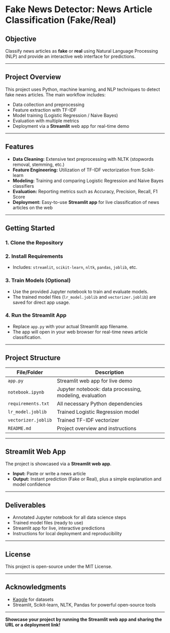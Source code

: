 # Fake News Detector: News Article Classification (Fake/Real)

## Objective
Classify news articles as **fake** or **real** using Natural Language Processing (NLP) and provide an interactive web interface for predictions.

---

## Project Overview

This project uses Python, machine learning, and NLP techniques to detect fake news articles. The main workflow includes:
- Data collection and preprocessing
- Feature extraction with TF-IDF
- Model training (Logistic Regression / Naive Bayes)
- Evaluation with multiple metrics
- Deployment via a **Streamlit** web app for real-time demo

---

## Features

- **Data Cleaning:** Extensive text preprocessing with NLTK (stopwords removal, stemming, etc.)
- **Feature Engineering:** Utilization of TF-IDF vectorization from Scikit-learn
- **Modeling:** Training and comparing Logistic Regression and Naive Bayes classifiers
- **Evaluation:** Reporting metrics such as Accuracy, Precision, Recall, F1 Score
- **Deployment:** Easy-to-use **Streamlit app** for live classification of news articles on the web

---

## Getting Started

### 1. Clone the Repository

### 2. Install Requirements
- Includes: `streamlit`, `scikit-learn`, `nltk`, `pandas`, `joblib`, etc.

### 3. Train Models (Optional)
- Use the provided Jupyter notebook to train and evaluate models.
- The trained model files (`lr_model.joblib` and `vectorizer.joblib`) are saved for direct app usage.

### 4. Run the Streamlit App
- Replace `app.py` with your actual Streamlit app filename.
- The app will open in your web browser for real-time news article classification.

---

## Project Structure

| File/Folder         | Description                             |
|---------------------|-----------------------------------------|
| `app.py`            | Streamlit web app for live demo         |
| `notebook.ipynb`    | Jupyter notebook: data processing, modeling, evaluation   |
| `requirements.txt`  | All necessary Python dependencies       |
| `lr_model.joblib`   | Trained Logistic Regression model       |
| `vectorizer.joblib` | Trained TF-IDF vectorizer              |
| `README.md`         | Project overview and instructions       |

---

## Streamlit Web App

The project is showcased via a **Streamlit web app**.
- **Input:** Paste or write a news article
- **Output:** Instant prediction (Fake or Real), plus a simple explanation and model confidence

---

## Deliverables

- Annotated Jupyter notebook for all data science steps
- Trained model files (ready to use)
- Streamlit app for live, interactive predictions
- Instructions for local deployment and reproducibility

---

## License

This project is open-source under the MIT License.

---

## Acknowledgments

- [Kaggle](https://kaggle.com/) for datasets
- Streamlit, Scikit-learn, NLTK, Pandas for powerful open-source tools

---

**Showcase your project by running the Streamlit web app and sharing the URL or a deployment link!**
